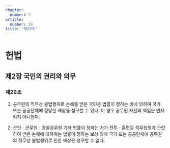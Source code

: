```yaml
---
chapter:
  number: 2
article:
  number: 29
title: "제29조"
---
```

# 헌법

## 제2장 국민의 권리와 의무

### 제29조

1. 공무원의 직무상 불법행위로 손해를 받은 국민은 법률이 정하는 바에 의하여 국가 또는 공공단체에 정당한 배상을 청구할 수 있다. 이 경우 공무원 자신의 책임은 면제되지 아니한다.

2. 군인ㆍ군무원ㆍ경찰공무원 기타 법률이 정하는 자가 전투ㆍ훈련등 직무집행과 관련하여 받은 손해에 대하여는 법률이 정하는 보상 외에 국가 또는 공공단체에 공무원의 직무상 불법행위로 인한 배상은 청구할 수 없다.
